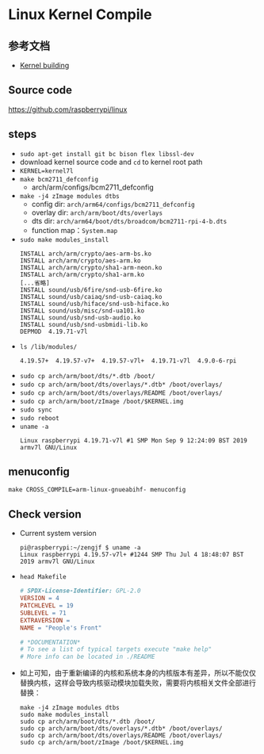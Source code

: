 # Linux Kernel Compile

## 参考文档

* [Kernel building](https://www.raspberrypi.org/documentation/linux/kernel/building.md)

## Source code

https://github.com/raspberrypi/linux

## steps

* `sudo apt-get install git bc bison flex libssl-dev`
* download kernel source code and `cd` to kernel root path
* `KERNEL=kernel7l`
* `make bcm2711_defconfig`
  * arch/arm/configs/bcm2711_defconfig
* `make -j4 zImage modules dtbs`
  * config dir: `arch/arm64/configs/bcm2711_defconfig`
  * overlay dir: `arch/arm/boot/dts/overlays`
  * dts dir: `arch/arm64/boot/dts/broadcom/bcm2711-rpi-4-b.dts`
  * function map：`System.map`
* `sudo make modules_install`
  ```
  INSTALL arch/arm/crypto/aes-arm-bs.ko
  INSTALL arch/arm/crypto/aes-arm.ko
  INSTALL arch/arm/crypto/sha1-arm-neon.ko
  INSTALL arch/arm/crypto/sha1-arm.ko
  [...省略]
  INSTALL sound/usb/6fire/snd-usb-6fire.ko
  INSTALL sound/usb/caiaq/snd-usb-caiaq.ko
  INSTALL sound/usb/hiface/snd-usb-hiface.ko
  INSTALL sound/usb/misc/snd-ua101.ko
  INSTALL sound/usb/snd-usb-audio.ko
  INSTALL sound/usb/snd-usbmidi-lib.ko
  DEPMOD  4.19.71-v7l
  ```
* `ls /lib/modules/`
  ```
  4.19.57+  4.19.57-v7+  4.19.57-v7l+  4.19.71-v7l  4.9.0-6-rpi
  ```
* `sudo cp arch/arm/boot/dts/*.dtb /boot/`
* `sudo cp arch/arm/boot/dts/overlays/*.dtb* /boot/overlays/`
* `sudo cp arch/arm/boot/dts/overlays/README /boot/overlays/`
* `sudo cp arch/arm/boot/zImage /boot/$KERNEL.img`
* `sudo sync`
* `sudo reboot`
* `uname -a`
  ```
  Linux raspberrypi 4.19.71-v7l #1 SMP Mon Sep 9 12:24:09 BST 2019 armv7l GNU/Linux
  ```

## menuconfig

`make CROSS_COMPILE=arm-linux-gnueabihf- menuconfig`

## Check version

* Current system version
  ```Console
  pi@raspberrypi:~/zengjf $ uname -a
  Linux raspberrypi 4.19.57-v7l+ #1244 SMP Thu Jul 4 18:48:07 BST 2019 armv7l GNU/Linux
  ```
* `head Makefile`
  ```Makefile
  # SPDX-License-Identifier: GPL-2.0
  VERSION = 4
  PATCHLEVEL = 19
  SUBLEVEL = 71
  EXTRAVERSION =
  NAME = "People's Front"
  
  # *DOCUMENTATION*
  # To see a list of typical targets execute "make help"
  # More info can be located in ./README
  ```
* 如上可知，由于重新编译的内核和系统本身的内核版本有差异，所以不能仅仅替换内核，这样会导致内核驱动模块加载失败，需要将内核相关文件全部进行替换：
  ```Shell
  make -j4 zImage modules dtbs
  sudo make modules_install
  sudo cp arch/arm/boot/dts/*.dtb /boot/
  sudo cp arch/arm/boot/dts/overlays/*.dtb* /boot/overlays/
  sudo cp arch/arm/boot/dts/overlays/README /boot/overlays/
  sudo cp arch/arm/boot/zImage /boot/$KERNEL.img
  ```